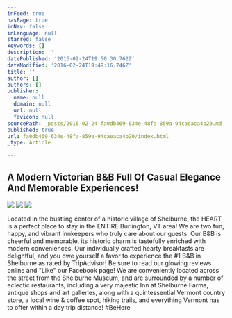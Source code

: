 ```yaml
---
inFeed: true
hasPage: true
inNav: false
inLanguage: null
starred: false
keywords: []
description: ''
datePublished: '2016-02-24T19:50:30.762Z'
dateModified: '2016-02-24T19:49:16.746Z'
title: ''
author: []
authors: []
publisher:
  name: null
  domain: null
  url: null
  favicon: null
sourcePath: _posts/2016-02-24-fa0db469-634e-48fa-859a-94caeaca4b20.md
published: true
url: fa0db469-634e-48fa-859a-94caeaca4b20/index.html
_type: Article

---
```

## A Modern Victorian B&B Full Of Casual Elegance And Memorable Experiences!
![](https://the-grid-user-content.s3-us-west-2.amazonaws.com/6ddee5ec-8609-4de1-956c-c1d6aa06cc7f.JPG)
![](https://the-grid-user-content.s3-us-west-2.amazonaws.com/6d77686b-6b8e-4b1b-8a2e-6612761ef233.jpg)
![](https://the-grid-user-content.s3-us-west-2.amazonaws.com/78b0ab5d-ddc7-4d90-9b8a-e16d1e78f8c1.JPG)

Located in the bustling center of a historic village of Shelburne, the HEART is a perfect place to stay in the ENTIRE Burlington, VT area! We are two fun, happy, and vibrant innkeepers who truly care about our guests. Our B&B is cheerful and memorable, its historic charm is tastefully enriched with modern conveniences. Our individually crafted hearty breakfasts are delightful, and you owe yourself a favor to experience the \#1 B&B in Shelburne as rated by TripAdvisor! Be sure to read our glowing reviews online and "Like" our Facebook page! We are conveniently located across the street from the Shelburne Museum, and are surrounded by a number of eclectic restaurants, including a very majestic Inn at Shelburne Farms, antique shops and art galleries, along with a quintessential Vermont country store, a local wine & coffee spot, hiking trails, and everything Vermont has to offer within a day trip distance! \#BeHere